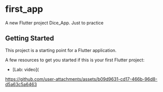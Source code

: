 # first_app

A new Flutter project Dice_App.
Just to practice

## Getting Started

This project is a starting point for a Flutter application.

A few resources to get you started if this is your first Flutter project:

- [Lab: video](

https://github.com/user-attachments/assets/b09d9631-cd17-466b-96d8-d5a63c5a6463




